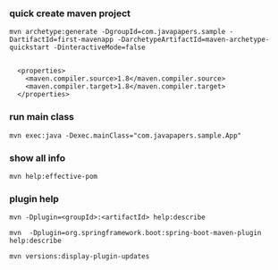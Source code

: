 ### quick create maven project 
```
mvn archetype:generate -DgroupId=com.javapapers.sample -DartifactId=first-mavenapp -DarchetypeArtifactId=maven-archetype-quickstart -DinteractiveMode=false


  <properties>
    <maven.compiler.source>1.8</maven.compiler.source>
    <maven.compiler.target>1.8</maven.compiler.target>
  </properties>
 ```
 
###  run main class 
``` mvn exec:java -Dexec.mainClass="com.javapapers.sample.App"  ```


### show all info 
```mvn help:effective-pom```

### plugin help

```
mvn -Dplugin=<groupId>:<artifactId> help:describe

mvn  -Dplugin=org.springframework.boot:spring-boot-maven-plugin   help:describe 

mvn versions:display-plugin-updates   
```

